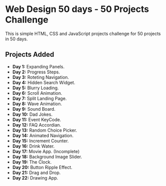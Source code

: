 # Web Design 50 days - 50 Projects Challenge

This is simple HTML, CSS and JavaScript projects challenge for 50 projects in 50 days.

## Projects Added

-   **Day 1:** Expanding Panels.
-   **Day 2:** Progress Steps.
-   **Day 3:** Roteting Navigation.
-   **Day 4:** Hidden Search Widget.
-   **Day 5:** Blurry Loading.
-   **Day 6:** Scroll Animation.
-   **Day 7:** Split Landing Page.
-   **Day 8:** Wave Animation.
-   **Day 9:** Sound Board.
-   **Day 10:** Dad Jokes.
-   **Day 11:** Event KeyCode.
-   **Day 12:** FAQ Accordian.
-   **Day 13:** Random Choice Picker.
-   **Day 14:** Animated Navigation.
-   **Day 15:** Increment Counter.
-   **Day 16:** Drink Water.
-   **Day 17:** Movie App. (Incomplete)
-   **Day 18:** Background Image Slider.
-   **Day 19:** The Clock.
-   **Day 20:** Button Ripple Effect.
-   **Day 21:** Drag and Drop.
-   **Day 22:** Drawing App.
